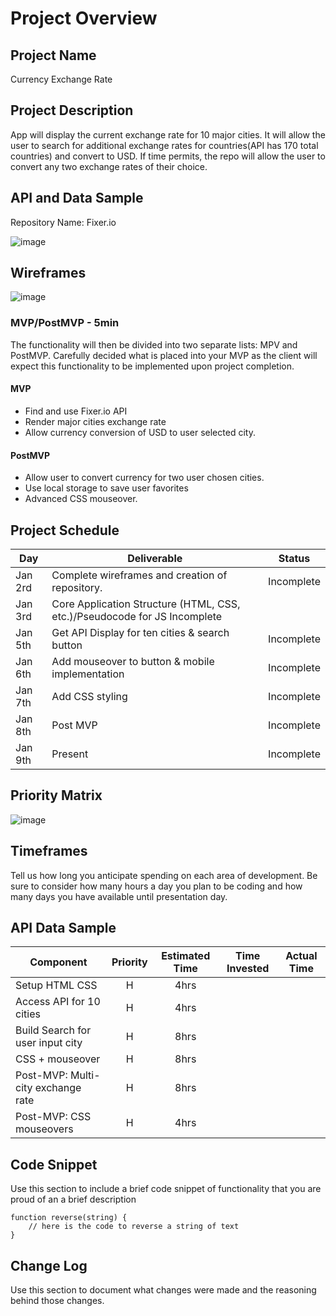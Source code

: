 # Project Overview

## Project Name

Currency Exchange Rate

## Project Description

App will display the current exchange rate for 10 major cities. It will allow the user to search for additional exchange rates for countries(API has 170 total countries) and convert to USD. If time permits, the repo will allow the user to convert any two exchange rates of their choice.

## API and Data Sample

Repository Name: Fixer.io

![image](https://media.git.generalassemb.ly/user/25138/files/327f9d80-2d71-11ea-8a81-2538ee4329a4)

## Wireframes
![image](https://media.git.generalassemb.ly/user/25138/files/f3514c80-2d70-11ea-8c74-826aaf41c3cf)

### MVP/PostMVP - 5min

The functionality will then be divided into two separate lists: MPV and PostMVP.  Carefully decided what is placed into your MVP as the client will expect this functionality to be implemented upon project completion.  

#### MVP 

- Find and use Fixer.io API
- Render major cities exchange rate 
- Allow currency conversion of USD to user selected city.

#### PostMVP 

- Allow user to convert currency for two user chosen cities.
- Use local storage to save user favorites
- Advanced CSS mouseover.

## Project Schedule


|  Day | Deliverable | Status
|---|---| ---|
|Jan 2rd| Complete wireframes and creation of repository. | Incomplete
|Jan 3rd| Core Application Structure (HTML, CSS, etc.)/Pseudocode for JS Incomplete
|Jan 5th| Get API Display for ten cities & search button  | Incomplete
|Jan 6th| Add mouseover to button & mobile implementation| Incomplete
|Jan 7th| Add CSS styling  | Incomplete
|Jan 8th| Post MVP | Incomplete
|Jan 9th| Present | Incomplete

## Priority Matrix
![image](https://media.git.generalassemb.ly/user/25138/files/fbf75200-2d73-11ea-835f-b8e898e396f3)

## Timeframes

Tell us how long you anticipate spending on each area of development. Be sure to consider how many hours a day you plan to be coding and how many days you have available until presentation day.

## API Data Sample


| Component | Priority | Estimated Time | Time Invested | Actual Time |
| --- | :---: |  :---: | :---: | :---: |
| Setup HTML CSS | H | 4hrs |
| Access API for 10 cities | H | 4hrs |
| Build Search for user input city | H | 8hrs| 
| CSS + mouseover| H | 8hrs| 
| Post-MVP: Multi-city exchange rate| H | 8hrs|
| Post-MVP: CSS mouseovers| H | 4hrs|

## Code Snippet

Use this section to include a brief code snippet of functionality that you are proud of an a brief description  

```
function reverse(string) {
	// here is the code to reverse a string of text
}
```

## Change Log
 Use this section to document what changes were made and the reasoning behind those changes.  
